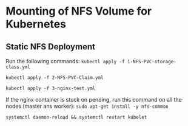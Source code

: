 # Mounting of NFS Volume for Kubernetes

## Static NFS Deployment
Run the following commands:
`kubectl apply -f 1-NFS-PVC-storage-class.yml`

`kubectl apply -f 2-NFS-PVC-Claim.yml`

`kubectl apply -f 3-nginx-test.yml`

If the nginx container is stuck on pending, run this command on all the nodes (master ans worker):
`sudo apt-get install -y nfs-common`

`systemctl daemon-reload && systemctl restart kubelet` 